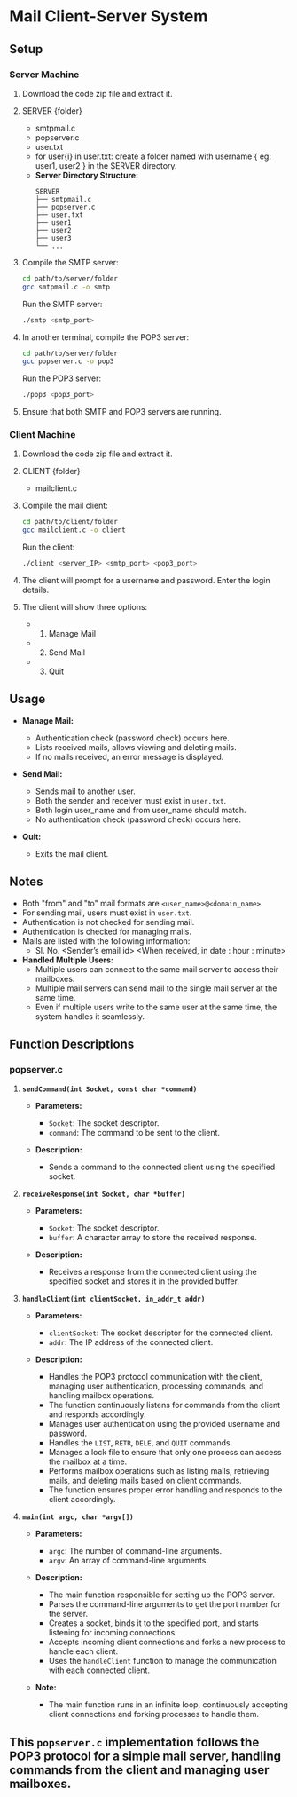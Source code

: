 # Mail Client-Server System

## Setup

### Server Machine

1. Download the code zip file and extract it.

2. SERVER  {folder}
     - smtpmail.c
     - popserver.c
     - user.txt
     - for user{i} in user.txt: create a folder named with username { eg: user1, user2 } in the SERVER directory.
     - **Server Directory Structure:**
         ```
         SERVER
         ├── smtpmail.c
         ├── popserver.c
         ├── user.txt
         ├── user1
         ├── user2
         ├── user3
         └── ...
         ```     
3. Compile the SMTP server:

    ```bash
    cd path/to/server/folder
    gcc smtpmail.c -o smtp
    ```

    Run the SMTP server:

    ```bash
    ./smtp <smtp_port>
    ```

4. In another terminal, compile the POP3 server:

    ```bash
    cd path/to/server/folder
    gcc popserver.c -o pop3
    ```

    Run the POP3 server:

    ```bash
    ./pop3 <pop3_port>
    ```

5. Ensure that both SMTP and POP3 servers are running.

### Client Machine

1. Download the code zip file and extract it.

2. CLIENT  {folder}
   - mailclient.c

4. Compile the mail client:

    ```bash
    cd path/to/client/folder
    gcc mailclient.c -o client
    ```

    Run the client:

    ```bash
    ./client <server_IP> <smtp_port> <pop3_port>
    ```

5. The client will prompt for a username and password. Enter the login details.

6. The client will show three options:
   - 1. Manage Mail
   - 2. Send Mail
   - 3. Quit

## Usage

- **Manage Mail:**
    - Authentication check (password check) occurs here.
    - Lists received mails, allows viewing and deleting mails.
    - If no mails received, an error message is displayed.
    
- **Send Mail:**
    - Sends mail to another user.
    - Both the sender and receiver must exist in `user.txt`.
    - Both login user_name and from user_name should match.
    - No authentication check (password check) occurs here.

- **Quit:**
    - Exits the mail client.

## Notes

- Both "from" and "to" mail formats are `<user_name>@<domain_name>`.
- For sending mail, users must exist in `user.txt`.
- Authentication is not checked for sending mail.
- Authentication is checked for managing mails.
- Mails are listed with the following information:
    -  Sl. No. <Sender’s email id> <When received, in date : hour : minute> <Subject>
- **Handled Multiple Users:**
    - Multiple users can connect to the same mail server to access their mailboxes.
    - Multiple mail servers can send mail to the single mail server at the same  time.
    - Even if multiple users write to the same user at the same time, the system handles it seamlessly.

## Function Descriptions

### popserver.c

1. **`sendCommand(int Socket, const char *command)`**

   - **Parameters:**
      - `Socket`: The socket descriptor.
      - `command`: The command to be sent to the client.

   - **Description:**
      - Sends a command to the connected client using the specified socket.

2. **`receiveResponse(int Socket, char *buffer)`**

   - **Parameters:**
      - `Socket`: The socket descriptor.
      - `buffer`: A character array to store the received response.

   - **Description:**
      - Receives a response from the connected client using the specified socket and stores it in the provided buffer.

3. **`handleClient(int clientSocket, in_addr_t addr)`**

   - **Parameters:**
      - `clientSocket`: The socket descriptor for the connected client.
      - `addr`: The IP address of the connected client.

   - **Description:**
      - Handles the POP3 protocol communication with the client, managing user authentication, processing commands, and handling mailbox operations.
      - The function continuously listens for commands from the client and responds accordingly.
      - Manages user authentication using the provided username and password.
      - Handles the `LIST`, `RETR`, `DELE`, and `QUIT` commands.
      - Manages a lock file to ensure that only one process can access the mailbox at a time.
      - Performs mailbox operations such as listing mails, retrieving mails, and deleting mails based on client commands.
      - The function ensures proper error handling and responds to the client accordingly.

4. **`main(int argc, char *argv[])`**

   - **Parameters:**
      - `argc`: The number of command-line arguments.
      - `argv`: An array of command-line arguments.

   - **Description:**
      - The main function responsible for setting up the POP3 server.
      - Parses the command-line arguments to get the port number for the server.
      - Creates a socket, binds it to the specified port, and starts listening for incoming connections.
      - Accepts incoming client connections and forks a new process to handle each client.
      - Uses the `handleClient` function to manage the communication with each connected client.

   - **Note:**
      - The main function runs in an infinite loop, continuously accepting client connections and forking processes to handle them.

This `popserver.c` implementation follows the POP3 protocol for a simple mail server, handling commands from the client and managing user mailboxes.
---
